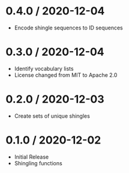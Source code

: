 # 0.4.0 / 2020-12-04

  * Encode shingle sequences to ID sequences

# 0.3.0 / 2020-12-04

  * Identify vocabulary lists
  * License changed from MIT to Apache 2.0

# 0.2.0 / 2020-12-03

  * Create sets of unique shingles

# 0.1.0 / 2020-12-02

  * Initial Release
  * Shingling functions

